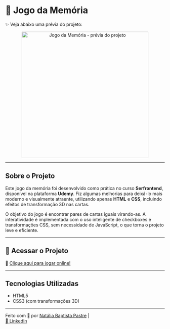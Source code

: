# 🧠 Jogo da Memória

✨ Veja abaixo uma prévia do projeto:

<p align="center">
  <img src="https://i.postimg.cc/8cLBJnSC/Captura-de-tela-2025-06-28-213721.png" alt="Jogo da Memória - prévia do projeto" width="400"/>
</p>

---

## Sobre o Projeto

Este jogo da memória foi desenvolvido como prática no curso **Serfrontend**, disponível na plataforma **Udemy**. Fiz algumas melhorias para deixá-lo mais moderno e visualmente atraente, utilizando apenas **HTML** e **CSS**, incluindo efeitos de transformação 3D nas cartas.

O objetivo do jogo é encontrar pares de cartas iguais virando-as. A interatividade é implementada com o uso inteligente de checkboxes e transformações CSS, sem necessidade de JavaScript, o que torna o projeto leve e eficiente.

---

## 🚀 Acessar o Projeto

🔗 [Clique aqui para jogar online!](https://natipastre.github.io/Jogo-da-memoria/)

---

## Tecnologias Utilizadas

- HTML5  
- CSS3 (com transformações 3D)  

---

Feito com 💙 por [Natália Baptista Pastre](https://github.com/natipastre) |  
[🔗 LinkedIn](https://www.linkedin.com/in/natalia-pastre/)
